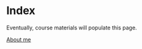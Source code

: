 <!---# Ángel Rodés

[Home](https://angelrodes.github.io/)

---
-->
# Index

Eventually, course materials will populate this page.

[About me](https://angelrodes.github.io/aboutme)
